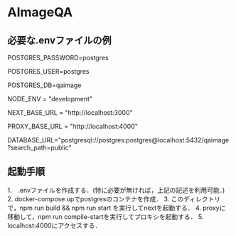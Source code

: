 # AImageQA

## 必要な.envファイルの例

POSTGRES_PASSWORD=postgres

POSTGRES_USER=postgres

POSTGRES_DB=qaimage

NODE_ENV = "development"

NEXT_BASE_URL = "http://localhost:3000"

PROXY_BASE_URL = "http://localhost:4000"

DATABASE_URL="postgresql://postgres:postgres@localhost:5432/qaimage?search_path=public"

## 起動手順
1.　.envファイルを作成する．(特に必要が無ければ，上記の記述を利用可能．)
2. docker-compose upでpostgresのコンテナを作成．
3. このディレクトリで，npm run build && npm run start を実行してnextを起動する．
4. proxyに移動して，npm run compile-startを実行してプロキシを起動する．
5. localhost:4000にアクセスする．
